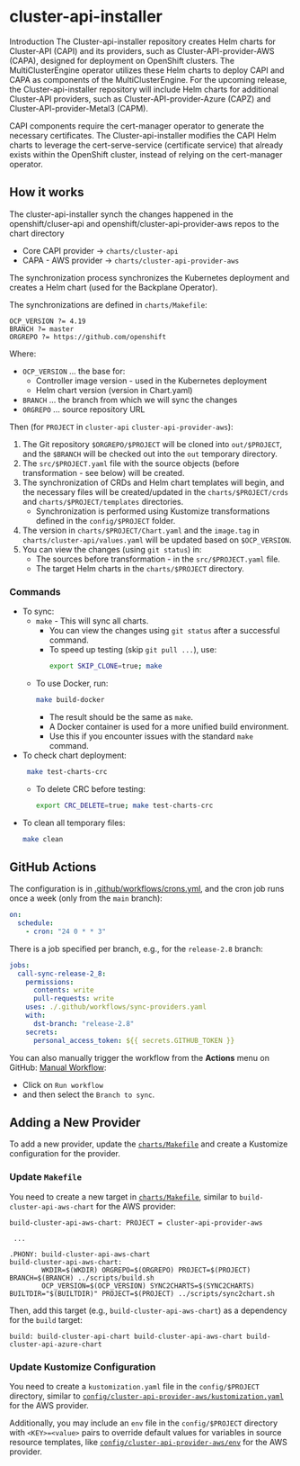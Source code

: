 # cluster-api-installer
Introduction
The Cluster-api-installer repository creates Helm charts for Cluster-API (CAPI) and its providers, such as Cluster-API-provider-AWS (CAPA), designed for deployment on OpenShift clusters. The MultiClusterEngine operator utilizes these Helm charts to deploy CAPI and CAPA as components of the MultiClusterEngine. For the upcoming release, the Cluster-api-installer repository will include Helm charts for additional Cluster-API providers, such as Cluster-API-provider-Azure (CAPZ) and Cluster-API-provider-Metal3 (CAPM).

CAPI components require the cert-manager operator to generate the necessary certificates. The Cluster-api-installer modifies the CAPI Helm charts to leverage the cert-serve-service (certificate service) that already exists within the OpenShift cluster, instead of relying on the cert-manager operator.
## How it works
The cluster-api-installer synch the changes happened in the openshift/cluser-api and openshift/cluster-api-provider-aws repos to the chart directory 
 * Core CAPI provider → `charts/cluster-api`
 * CAPA - AWS provider → `charts/cluster-api-provider-aws`

The synchronization process synchronizes the Kubernetes deployment and creates a Helm chart (used for the Backplane Operator).

The synchronizations are defined in `charts/Makefile`:
```make
OCP_VERSION ?= 4.19
BRANCH ?= master
ORGREPO ?= https://github.com/openshift
```

Where:
  * `OCP_VERSION` ... the base for:
    * Controller image version - used in the Kubernetes deployment
    * Helm chart version (version in Chart.yaml)
  * `BRANCH` ... the branch from which we will sync the changes
  * `ORGREPO` ... source repository URL

Then (for `PROJECT` in `cluster-api` `cluster-api-provider-aws`):
 1. The Git repository `$ORGREPO/$PROJECT` will be cloned into `out/$PROJECT`, and the `$BRANCH` will be checked out into the `out` temporary directory.
 2. The `src/$PROJECT.yaml` file with the source objects (before transformation - see below) will be created.
 3. The synchronization of CRDs and Helm chart templates will begin, and the necessary files will be created/updated in the `charts/$PROJECT/crds` and `charts/$PROJECT/templates` directories.
    * Synchronization is performed using Kustomize transformations defined in the `config/$PROJECT` folder.
 4. The version in `charts/$PROJECT/Chart.yaml` and the `image.tag` in `charts/cluster-api/values.yaml` will be updated based on `$OCP_VERSION`.
 5. You can view the changes (using `git status`) in:
    * The sources before transformation - in the `src/$PROJECT.yaml` file.
    * The target Helm charts in the `charts/$PROJECT` directory.

### Commands
* To sync:
  * `make` - This will sync all charts.
    * You can view the changes using `git status` after a successful command.
    * To speed up testing (skip `git pull ...`), use:
      ```sh
      export SKIP_CLONE=true; make
      ```
  * To use Docker, run:
    ```sh
    make build-docker
    ```
    * The result should be the same as `make`.
    * A Docker container is used for a more unified build environment.
    * Use this if you encounter issues with the standard `make` command.
* To check chart deployment:
  ```sh
   make test-charts-crc
  ```
  * To delete CRC before testing:
    ```sh
    export CRC_DELETE=true; make test-charts-crc
    ```
* To clean all temporary files:
  ```sh
  make clean
  ```

## GitHub Actions
The configuration is in [.github/workflows/crons.yml](https://github.com/stolostron/cluster-api-installer/blob/main/.github/workflows/crons.yml), and the cron job runs once a week (only from the `main` branch):
```yaml
on:
  schedule:
    - cron: "24 0 * * 3"
```
There is a job specified per branch, e.g., for the `release-2.8` branch:
```yaml
jobs:
  call-sync-release-2_8:
    permissions:
      contents: write
      pull-requests: write
    uses: ./.github/workflows/sync-providers.yaml
    with:
      dst-branch: "release-2.8"
    secrets:
      personal_access_token: ${{ secrets.GITHUB_TOKEN }}
```

You can also manually trigger the workflow from the **Actions** menu on GitHub: [Manual Workflow](https://github.com/stolostron/cluster-api-installer/actions/workflows/manual.yaml):
 * Click on `Run workflow`
 * and then select the `Branch to sync`.

## Adding a New Provider
To add a new provider, update the [`charts/Makefile`](https://github.com/stolostron/cluster-api-installer/blob/main/charts/Makefile) and create a Kustomize configuration for the provider.

### Update `Makefile`
You need to create a new target in [`charts/Makefile`](https://github.com/stolostron/cluster-api-installer/blob/main/charts/Makefile), similar to `build-cluster-api-aws-chart` for the AWS provider:
```make
build-cluster-api-aws-chart: PROJECT = cluster-api-provider-aws

 ...

.PHONY: build-cluster-api-aws-chart
build-cluster-api-aws-chart:
        WKDIR=$(WKDIR) ORGREPO=$(ORGREPO) PROJECT=$(PROJECT) BRANCH=$(BRANCH) ../scripts/build.sh
        OCP_VERSION=$(OCP_VERSION) SYNC2CHARTS=$(SYNC2CHARTS) BUILTDIR="$(BUILTDIR)" PROJECT=$(PROJECT) ../scripts/sync2chart.sh
```

Then, add this target (e.g., `build-cluster-api-aws-chart`) as a dependency for the `build` target:
```make
build: build-cluster-api-chart build-cluster-api-aws-chart build-cluster-api-azure-chart
```

### Update Kustomize Configuration
You need to create a `kustomization.yaml` file in the `config/$PROJECT` directory, similar to [`config/cluster-api-provider-aws/kustomization.yaml`](https://github.com/stolostron/cluster-api-installer/blob/main/config/cluster-api-provider-aws/kustomization.yaml) for the AWS provider.

Additionally, you may include an `env` file in the `config/$PROJECT` directory with `<KEY>=<value>` pairs to override default values for variables in source resource templates, like [`config/cluster-api-provider-aws/env`](https://github.com/stolostron/cluster-api-installer/blob/main/config/cluster-api-provider-aws/env) for the AWS provider.
